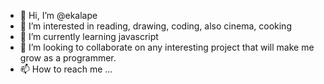 - 👋 Hi, I’m @ekalape
- 👀 I’m interested in reading, drawing, coding, also cinema, cooking
- 🌱 I’m currently learning javascript
- 💞️ I’m looking to collaborate on any interesting project that will make me grow as a programmer.
- 📫 How to reach me ...

<!---
ekalape/ekalape is a ✨ special ✨ repository because its `README.md` (this file) appears on your GitHub profile.
You can click the Preview link to take a look at your changes.
--->

